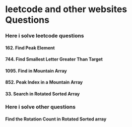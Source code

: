 # leetcode and other websites Questions
### Here i solve leetcode questions
#### 162. Find Peak Element
#### 744. Find Smallest Letter Greater Than Target
#### 1095. Find in Mountain Array
#### 852. Peak Index in a Mountain Array
#### 33. Search in Rotated Sorted Array

### Here i solve other questions
#### Find the Rotation Count in Rotated Sorted array
